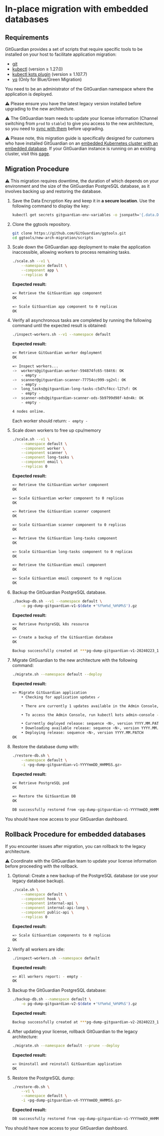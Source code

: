 # In-place migration with embedded databases

## Requirements

GitGuardian provides a set of scripts that require specific tools to be installed on your host to facilitate application migration:

- [git](https://git-scm.com/downloads)
- [kubectl](https://kubernetes.io/docs/tasks/tools/#kubectl) (version ≥ 1.27.0)
- [kubectl kots plugin](https://docs.replicated.com/reference/kots-cli-getting-started#install) (version ≥ 1.107.7)
- [yq](https://mikefarah.gitbook.io/yq/) (Only for Blue/Green Migration)

You need to be an administrator of the GitGuardian namespace where the application is deployed.

⚠️ Please ensure you have the latest legacy version installed before upgrading to the new architecture.

⚠️ The GitGuardian team needs to update your license information (Channel switching from `prod` to `stable`) to give you access to the new architecture, so you need to [sync with them](?subject=Migration+New+Architecture+in+place+migration+external) before upgrading.

⚠️ Please note, this migration guide is specifically designed for customers who have installed GitGuardian on an [embedded Kubernetes cluster with an embedded database](https://docs.gitguardian.com/self-hosting/installation/installation-embedded-cluster-legacy). If your GitGuardian instance is running on an existing cluster, visit this [page](./README.md).

## Migration Procedure

⚠️ This migration requires downtime, the duration of which depends on your environment and the size of the GitGuardian PostgreSQL database, as it involves backing up and restoring the database.

1. Save the Data Encryption Key and keep it in **a secure location**. Use the following command to display the key:

    ```bash
    kubectl get secrets gitguardian-env-variables -o jsonpath='{.data.DJANGO_SECRET_KEY}' | base64 -d
    ```

2. Clone the ggtools repository.

    ```bash
    git clone https://github.com/GitGuardian/ggtools.git
    cd ggtools/new-arch-migration/scripts
    ```

3. Scale down the GitGuardian app deployment to make the application inaccessible, allowing workers to process remaining tasks.

    ```bash
    ./scale.sh --v1 \
        --namespace default \
        --component app \
        --replicas 0
    ```

    **Expected result:**

    ```bash
    => Retrieve the GitGuardian app component
    OK

    => Scale GitGuardian app component to 0 replicas
    OK
    ```

4. Verify all asynchronous tasks are completed by running the following command until the expected result is obtained:

    ```bash
    ./inspect-workers.sh --v1 --namespace default
    ```

    **Expected result:**

    ```bash
    => Retrieve GitGuardian worker deployment
    OK

    => Inspect workers...
    ->  workers@gitguardian-worker-594874fc65-t84t6: OK
        - empty -
    ->  scanner@gitguardian-scanner-77754cc999-sg2nl: OK
        - empty -
    ->  long_tasks@gitguardian-long-tasks-c5d7cf4cc-l27sf: OK
        - empty -
    ->  scanner-ods@gitguardian-scanner-ods-5b9799d98f-kdn4k: OK
        - empty -

    4 nodes online.
    ```

    Each worker should return: `- empty -`

5. Scale down workers to free up cpu/memory

    ```bash
    ./scale.sh --v1 \
        --namespace default \
        --component worker \
        --component scanner \
        --component long-tasks \
        --component email \
        --replicas 0
    ```

    **Expected result:**

    ```bash
    => Retrieve the GitGuardian worker component
    OK

    => Scale GitGuardian worker component to 0 replicas
    OK

    => Retrieve the GitGuardian scanner component
    OK

    => Scale GitGuardian scanner component to 0 replicas
    OK  

    => Retrieve the GitGuardian long-tasks component
    OK

    => Scale GitGuardian long-tasks component to 0 replicas
    OK  

    => Retrieve the GitGuardian email component
    OK

    => Scale GitGuardian email component to 0 replicas
    OK            
    ```

6. Backup the GitGuardian PostgreSQL database.

    ```bash
    ./backup-db.sh --v1 --namespace default \
        -o pg-dump-gitguardian-v1-$(date +'%Y%m%d_%H%M%S').gz
    ```

    **Expected result:**

    ```bash
    => Retrieve PostgreSQL k8s resource
    OK

    => Create a backup of the GitGuardian database
    OK

    Backup successfully created at ***pg-dump-gitguardian-v1-20240223_162744.gz***
    ```

7. Migrate GitGuardian to the new architecture with the following command:

    ```bash
    ./migrate.sh --namespace default --deploy
    ```

    **Expected result:**

    ```bash
    => Migrate GitGuardian application
        • Checking for application updates ✓  

        • There are currently 1 updates available in the Admin Console, ensuring latest is deployed

        • To access the Admin Console, run kubectl kots admin-console --namespace default

        • Currently deployed release: sequence <N>, version YYYY.MM.PATCH
        • Downloading available release: sequence <N>, version YYYY.MM.PATCH
        • Deploying release: sequence <N>, version YYYY.MM.PATCH
    OK
    ```

8. Restore the database dump with:

    ```bash
    ./restore-db.sh \
        --namespace default \
        -i <pg-dump-gitguardian-v1-YYYYmmDD_HHMMSS.gz>
    ```

    **Expected result:**

    ```bash
    => Retrieve PostgreSQL pod
    OK

    => Restore the GitGuardian DB
    OK

    DB successfully restored from <pg-dump-gitguardian-v1-YYYYmmDD_HHMMSS.gz>
    ```

You should have now access to your GitGuardian dashboard.

## Rollback Procedure for embedded databases

If you encounter issues after migration, you can rollback to the legacy architecture.

⚠️ Coordinate with the GitGuardian team to update your license information before proceeding with the rollback.

1. Optional: Create a new backup of the PostgreSQL database (or use your legacy database backup).

    ```bash
    ./scale.sh \
        --namespace default \
        --component hook \
        --component internal-api \
        --component internal-api-long \
        --component public-api \
        --replicas 0
    ```

    **Expected result:**

    ```bash
    => Scale GitGuardian components to 0 replicas
    OK
    ```

2. Verify all workers are idle:

    ```bash
    ./inspect-workers.sh --namespace default
    ```

    **Expected result:**

    ```bash
    => All workers report: - empty -
    OK
    ```

3. Backup the GitGuardian PostgreSQL database:

    ```bash
    ./backup-db.sh --namespace default \
        -o pg-dump-gitguardian-v2-$(date +'%Y%m%d_%H%M%S').gz
    ```

    **Expected result:**

    ```bash
    Backup successfully created at ***pg-dump-gitguardian-v2-20240223_172744.gz***
    ```

4. After updating your license, rollback GitGuardian to the legacy architecture:

    ```bash
    ./migrate.sh --namespace default --prune --deploy
    ```

    **Expected result:**

    ```bash
    => Uninstall and reinstall GitGuardian application
    OK
    ```

5. Restore the PostgreSQL dump:

    ```bash
    ./restore-db.sh \
        --v1 \
        --namespace default \
        -i <pg-dump-gitguardian-vX-YYYYmmDD_HHMMSS.gz>
    ```

    **Expected result:**

    ```bash
    DB successfully restored from <pg-dump-gitguardian-v1-YYYYmmDD_HHMMSS.gz>
    ```

You should have now access to your GitGuardian dashboard.
